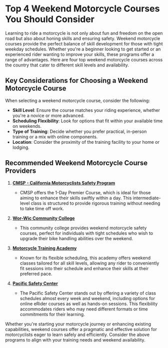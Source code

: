 # Top 4 Weekend Motorcycle Courses You Should Consider

Learning to ride a motorcycle is not only about fun and freedom on the open road but also about honing skills and ensuring safety. Weekend motorcycle courses provide the perfect balance of skill development for those with tight weekday schedules. Whether you're a beginner looking to get started or an experienced rider wanting to improve your skills, these programs offer a range of advantages. Here are four top weekend motorcycle courses across the country that cater to different skill levels and availability.

## Key Considerations for Choosing a Weekend Motorcycle Course

When selecting a weekend motorcycle course, consider the following:

- **Skill Level**: Ensure the course matches your riding experience, whether you're a novice or more advanced.
- **Scheduling Flexibility**: Look for options that fit within your available time on weekends.
- **Type of Training**: Decide whether you prefer practical, in-person training or a mix with online components.
- **Location**: Consider the proximity of the training facility to your home or lodging.

## Recommended Weekend Motorcycle Course Providers

1. **[CMSP - California Motorcyclists Safety Program](/dir/cmsp_-_california_motorcyclists_safety_program)**
   - CMSP offers the 1-Day Premier Course, which is ideal for those aiming to enhance their skills swiftly within a day. This intermediate-level class is structured to provide rigorous training without needing to take time off work.

2. **[Wor-Wic Community College](/dir/wor-wic_community_college)**
   - This community college provides weekend motorcycle safety courses, perfect for individuals with tight schedules who wish to upgrade their bike handling abilities over the weekend.

3. **[Motorcycle Training Academy](/dir/motorcycle_training_academy)**
   - Known for its flexible scheduling, this academy offers weekend classes tailored for all skill levels, allowing any rider to conveniently fit sessions into their schedule and enhance their skills at their preferred pace.

4. **[Pacific Safety Center](/dir/pacific_safety_center)**
   - The Pacific Safety Center stands out by offering a variety of class schedules almost every week and weekend, including options for online eRider courses as well as hands-on sessions. This flexibility accommodates riders who may need different formats or time commitments for their learning.

Whether you're starting your motorcycle journey or enhancing existing capabilities, weekend courses offer a pragmatic and effective solution for motorcyclists eager to learn safely and efficiently. Consider the above programs to align with your training needs and weekend availability.